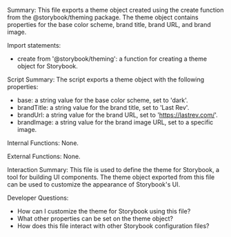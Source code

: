 Summary:
This file exports a theme object created using the create function from the @storybook/theming package. The theme object contains properties for the base color scheme, brand title, brand URL, and brand image.

Import statements:
- create from '@storybook/theming': a function for creating a theme object for Storybook.

Script Summary:
The script exports a theme object with the following properties:
- base: a string value for the base color scheme, set to 'dark'.
- brandTitle: a string value for the brand title, set to 'Last Rev'.
- brandUrl: a string value for the brand URL, set to 'https://lastrev.com/'.
- brandImage: a string value for the brand image URL, set to a specific image.

Internal Functions:
None.

External Functions:
None.

Interaction Summary:
This file is used to define the theme for Storybook, a tool for building UI components. The theme object exported from this file can be used to customize the appearance of Storybook's UI.

Developer Questions:
- How can I customize the theme for Storybook using this file?
- What other properties can be set on the theme object?
- How does this file interact with other Storybook configuration files?